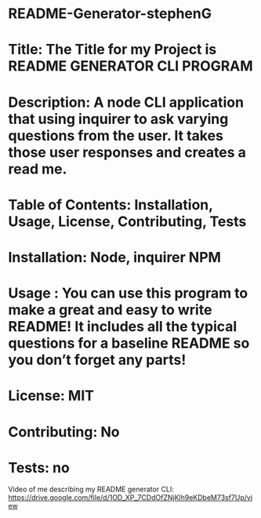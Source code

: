 # README-Generator-stephenG

# Title: The Title for my Project is README GENERATOR CLI PROGRAM

# Description: A node CLI application that using inquirer to ask varying questions from the user. It takes those user responses and creates a read me.

# Table of Contents: Installation, Usage, License, Contributing, Tests

# Installation: Node, inquirer NPM

# Usage : You can use this program to make a great and easy to write README! It includes all the typical questions for a baseline README so you don’t forget any parts!

# License: MIT

# Contributing: No

# Tests: no

Video of me describing my README generator CLI: https://drive.google.com/file/d/1OD_XP_7CDdOfZNjKlh9eKDbeM73sf7Up/view

